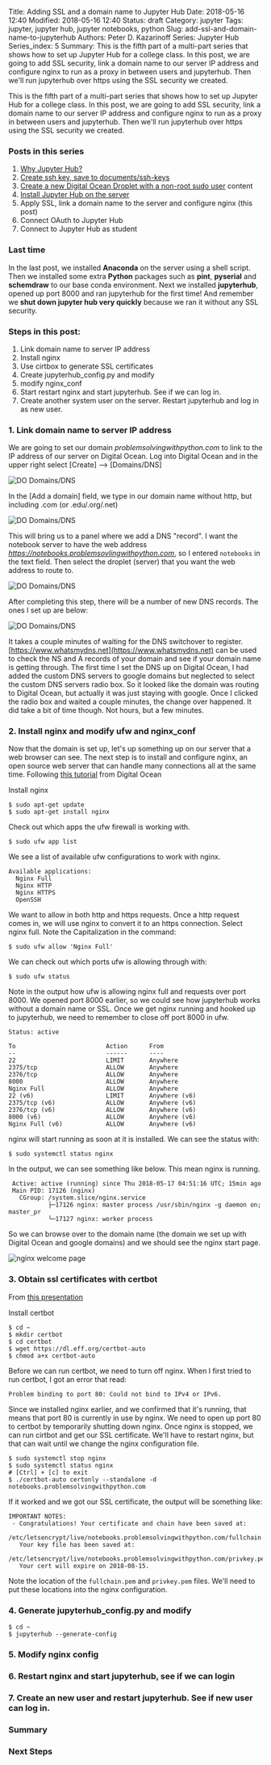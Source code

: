 ﻿Title: Adding SSL and a domain name to Jupyter Hub
Date: 2018-05-16 12:40
Modified: 2018-05-16 12:40
Status: draft
Category: jupyter
Tags: jupyter, jupyter hub, jupyter notebooks, python
Slug: add-ssl-and-domain-name-to-jupyterhub
Authors: Peter D. Kazarinoff
Series: Jupyter Hub
Series_index: 5
Summary: This is the fifth part of a multi-part series that shows how to set up Jupyter Hub for a college class. In this post, we are going to add SSL security, link a domain name to our server IP address and configure nginx to run as a proxy in between users and jupyterhub. Then we'll run jupyterhub over https using the SSL security we created.

This is the fifth part of a multi-part series that shows how to set up Jupyter Hub for a college class. In this post, we are going to add SSL security, link a domain name to our server IP address and configure nginx to run as a proxy in between users and jupyterhub. Then we'll run jupyterhub over https using the SSL security we created.

### Posts in this series

1. [Why Jupyter Hub?]({filename}/posts/jupyterhub/why_jupyter_hub.md) 
2. [Create ssh key, save to documents/ssh-keys]({filename}/posts/jupyterhub/PuTTYgen_ssh_key.md)
3. [Create a new Digital Ocean Droplet with a non-root sudo user]({filename}/posts/jupyterhub/new_DO_droplet.md)
content
4. [Install Jupyter Hub on the server]({filename}/posts/jupyterhub/installing_jupyterhub.md)
5. Apply SSL, link a domain name to the server and configure nginx (this post)
6. Connect OAuth to Jupyter Hub
7. Connect to Jupyter Hub as student

### Last time

In the last post, we installed **Anaconda** on the server using a shell script. Then we installed some extra **Python** packages such as **pint**, **pyserial** and **schemdraw** to our base conda environment. Next we installed **jupyterhub**, opened up port 8000 and ran jupyterhub for the first time! And remember we **shut down jupyter hub very quickly** because we ran it without any SSL security.

### Steps in this post:

1. Link domain name to server IP address
2. Install nginx
3. Use cirtbox to generate SSL certificates
4. Create jupyterhub_config.py and modify
5. modify nginx_conf
6. Start restart nginx and start jupyterhub. See if we can log in.
7. Create another system user on the server. Restart jupyterhub and log in as new user.

### 1. Link domain name to server IP address

We are going to set our domain _problemsolvingwithpython.com_ to link to the IP address of our server on Digital Ocean. Log into Digital Ocean and in the upper right select [Create] --> [Domains/DNS]

![DO Domains/DNS](/posts/jupyterhub/DO_manage_domains.png)

In the [Add a domain] field, we type in our domain name without http, but including .com (or .edu/.org/.net)

![DO Domains/DNS](/posts/jupyterhub/DO_add_domain.png)

This will bring us to a panel where we add a DNS "record". I want the notebook server to have the web address _https://notebooks.problemsovlingwithpython.com_, so I entered ```notebooks``` in the text field. Then select the droplet (server) that you want the web address to route to.

![DO Domains/DNS](/posts/jupyterhub/DO_sub_domain.png)
 
 After completing this step, there will be a number of new DNS records. The ones I set up are below:
 
![DO Domains/DNS](posts/jupyterhub/DO_domains_routed.png)

It takes a couple minutes of waiting for the DNS switchover to register. [https://www.whatsmydns.net](https://www.whatsmydns.net) can be used to check the NS and A records of your domain and see if your domain name is getting through. The first time I set the DNS up on Digital Ocean, I had added the custom DNS servers to google domains but neglected to select the custom DNS servers radio box. So it looked like the domain was routing to Digital Ocean, but actually it was just staying with google. Once I clicked the radio box and waited a couple minutes, the change over happened. It did take a bit of time though. Not hours, but a few minutes.

### 2. Install nginx and modify ufw and nginx_conf

Now that the domain is set up, let's up something up on our server that a web browser can see. The next step is to install and configure nginx, an open source web server that can handle many connections all at the same time. Following [this tutorial](https://www.digitalocean.com/community/tutorials/how-to-install-nginx-on-ubuntu-16-04) from Digital Ocean

Install nginx

```
$ sudo apt-get update
$ sudo apt-get install nginx
```

Check out which apps the ufw firewall is working with. 

```
$ sudo ufw app list
```

We see a list of available ufw configurations to work with nginx. 

```
Available applications:
  Nginx Full
  Nginx HTTP
  Nginx HTTPS
  OpenSSH
```

We want to allow in both http and https requests. Once a http request comes in, we will use nginx to convert it to an https connection. Select nginx full. Note the Capitalization in the command:

```
$ sudo ufw allow 'Nginx Full'
```

We can check out which ports ufw is allowing through with:

```
$ sudo ufw status
```

Note in the output how ufw is allowing nginx full and requests over port 8000. We opened port 8000 earlier, so we could see how jupyterhub works without a domain name or SSL.  Once we get nginx running and hooked up to jupyterhub, we need to remember to close off port 8000 in ufw.

```
Status: active

To                         Action      From
--                         ------      ----
22                         LIMIT       Anywhere
2375/tcp                   ALLOW       Anywhere
2376/tcp                   ALLOW       Anywhere
8000                       ALLOW       Anywhere
Nginx Full                 ALLOW       Anywhere
22 (v6)                    LIMIT       Anywhere (v6)
2375/tcp (v6)              ALLOW       Anywhere (v6)
2376/tcp (v6)              ALLOW       Anywhere (v6)
8000 (v6)                  ALLOW       Anywhere (v6)
Nginx Full (v6)            ALLOW       Anywhere (v6)
```

nginx will start running as soon at it is installed. We can see the status with:

```
$ sudo systemctl status nginx
```

In the output, we can see something like below. This mean nginx is running.

```
 Active: active (running) since Thu 2018-05-17 04:51:16 UTC; 15min ago
 Main PID: 17126 (nginx)
   CGroup: /system.slice/nginx.service
           ├─17126 nginx: master process /usr/sbin/nginx -g daemon on; master_pr
           └─17127 nginx: worker process
```

So we can browse over to the domain name (the domain we set up with Digital Ocean and google domains) and we should see the nginx start page.

![nginx welcome page](/posts/jupyterhub/welcome_to_nginx.png)

### 3. Obtain ssl certificates with certbot

From [this presentation](https://www.slideshare.net/willingc/jupyterhub-tutorial-at-jupytercon)

Install certbot

```
$ cd ~
$ mkdir certbot
$ cd certbot
$ wget https://dl.eff.org/certbot-auto
$ chmod a+x certbot-auto
```

Before we can run certbot, we need to turn off nginx. When I first tried to run certbot, I got an error that read:

```
Problem binding to port 80: Could not bind to IPv4 or IPv6.
```

Since we installed nginx earlier, and we confirmed that it's running, that means that port 80 is currently in use by nginx. We need to open up port 80 to certbot by temporarily shutting down nginx. Once nginx is stopped, we can run cirtbot and get our SSL certificate. We'll have to restart nginx, but that can wait until we change the nginx configuration file.

```
$ sudo systemctl stop nginx
$ sudo systemctl status nginx
# [Ctrl] + [c] to exit
$ ./certbot-auto certonly --standalone -d notebooks.problemsolvingwithpython.com
```

If it worked and we got our SSL certificate, the output will be something like:

```
IMPORTANT NOTES:
 - Congratulations! Your certificate and chain have been saved at:
   /etc/letsencrypt/live/notebooks.problemsolvingwithpython.com/fullchain.pem
   Your key file has been saved at:
   /etc/letsencrypt/live/notebooks.problemsolvingwithpython.com/privkey.pem
   Your cert will expire on 2018-08-15. 
```

Note the location of the ```fullchain.pem``` and ```privkey.pem``` files. We'll need to put these locations into the nginx configuration.

### 4. Generate jupyterhub_config.py and modify

```
$ cd ~
$ jupyterhub --generate-config
```

### 5. Modify nginx config



### 6. Restart nginx and start jupyterhub, see if we can login

### 7. Create an new user and restart jupyterhub. See if new user can log in.

### Summary




### Next Steps


